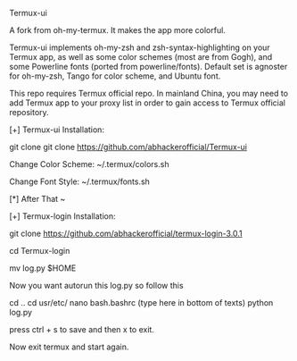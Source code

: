 Termux-ui

A fork from oh-my-termux. It makes the app more colorful.

Termux-ui implements oh-my-zsh and zsh-syntax-highlighting on your Termux app, as well as some color schemes (most are from Gogh), and some Powerline fonts (ported from powerline/fonts). Default set is agnoster for oh-my-zsh, Tango for color scheme, and Ubuntu font.

This repo requires Termux official repo. In mainland China, you may need to add Termux app to your proxy list in order to gain access to Termux official repository.

[+] Termux-ui Installation:

git clone git clone https://github.com/abhackerofficial/Termux-ui

Change Color Scheme: ~/.termux/colors.sh

Change Font Style: ~/.termux/fonts.sh


[*] After That ~

[+] Termux-login Installation:

git clone https://github.com/abhackerofficial/termux-login-3.0.1

cd Termux-login

mv log.py $HOME

Now you want autorun this log.py so follow this

cd ..
cd usr/etc/
nano bash.bashrc
(type here in bottom of texts) python log.py

press ctrl + s to save and then x to exit.

Now exit termux and start again.
